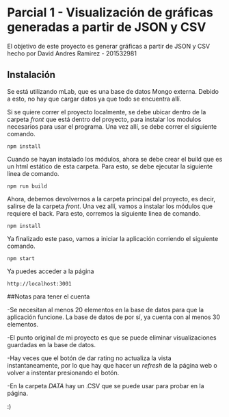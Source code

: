 # Parcial 1 - Visualización de gráficas generadas a partir de JSON y CSV

El objetivo de este proyecto es generar gráficas a partir de JSON y CSV hecho por David Andres Ramirez - 201532981

## Instalación

Se está utilizando mLab, que es una base de datos Mongo externa. Debido a esto, no hay que cargar datos ya que todo se encuentra allí.

Si se quiere correr el proyecto localmente, se debe ubicar dentro de la carpeta *front* que está dentro del proyecto, para instalar los modulos necesarios para usar el programa. Una vez allí, se debe correr el siguiente comando. 

`
npm install
`

Cuando se hayan instalado los módulos, ahora se debe crear el build que es un html estático de esta carpeta. Para esto, se debe ejecutar la siguiente linea de comando.

`
npm run build
`

Ahora, debemos devolvernos a la carpeta principal del proyecto, es decir, salirse de la carpeta *front*. Una vez allí, vamos a instalar los módulos que requiere el back. Para esto, corremos la siguiente linea de comando.

`
npm install
`

Ya finalizado este paso, vamos a iniciar la aplicación corriendo el siguiente comando.

`
npm start
`

Ya puedes acceder a la página 

`
http://localhost:3001
`

##Notas para tener el cuenta

-Se necesitan al menos 20 elementos en la base de datos para que la aplicación funcione. La base de datos de por sí, ya cuenta con al menos 30 elementos.

-El punto original de mi proyecto es que se puede eliminar visualizaciones guardadas en la base de datos.

-Hay veces que el botón de dar rating no actualiza la vista instantaneamente, por lo que hay que hacer un *refresh* de la página web o volver a instentar presionando el botón.

-En la carpeta *DATA* hay un .CSV que se puede usar para probar en la página.

:)